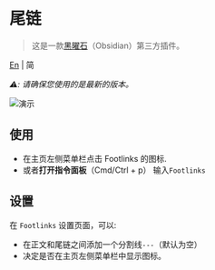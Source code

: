 # 尾链
> 这是一款[黑曜石](https://obsidian.md)（Obsidian）第三方插件。

[En](https://github.com/DahaWong/obsidian-footlinks/blob/main/README.md) | 简

*⚠️: 请确保您使用的是最新的版本。*

![演示](https://raw.githubusercontent.com/DahaWong/obsidian-footlinks/main/demo.png)

## 使用
- 在主页左侧菜单栏点击 Footlinks 的图标.
- 或者**打开指令面板**（Cmd/Ctrl + p） 输入`Footlinks`

## 设置
在 `Footlinks` 设置页面，可以:
- 在正文和尾链之间添加一个分割线`---`（默认为空）
- 决定是否在主页左侧菜单栏中显示图标。
